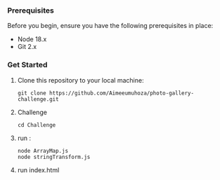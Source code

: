 ### Prerequisites

Before you begin, ensure you have the following prerequisites in place:

- Node 18.x
- Git 2.x

### Get  Started

1. Clone this repository to your local machine:

   ```
   git clone https://github.com/Aimeeumuhoza/photo-gallery-challenge.git
   ```

2. Challenge

   ```
   cd Challenge
   ```

3. run :

     ```
     node ArrayMap.js
     node stringTransform.js
     ```
4. run index.html


